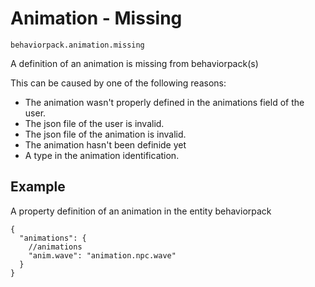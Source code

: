 # Animation - Missing

`behaviorpack.animation.missing`

A definition of an animation is missing from behaviorpack(s)

This can be caused by one of the following reasons:

- The animation wasn't properly defined in the animations field of the user.
- The json file of the user is invalid.
- The json file of the animation is invalid.
- The animation hasn't been definide yet
- A type in the animation identification.

## Example

A property definition of an animation in the entity behaviorpack

```jsonc
{
  "animations": {
    //animations
    "anim.wave": "animation.npc.wave"
  }
}
```
